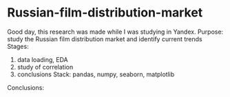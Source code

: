 # Russian-film-distribution-market

Good day, this research was made while I was studying in Yandex.
Purpose: study the Russian film distribution market and identify current trends
Stages: 
1) data loading, EDA
2) study of correlation
3) conclusions
Stack: pandas, numpy, seaborn, matplotlib

Conclusions: 

